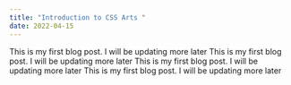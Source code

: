 ```yaml
---
title: "Introduction to CSS Arts "
date: 2022-04-15
---
```

This is my first blog post. I will be updating more later 
This is my first blog post. I will be updating more later 
This is my first blog post. I will be updating more later 
This is my first blog post. I will be updating more later 
